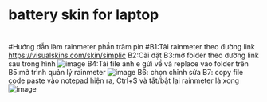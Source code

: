 # battery skin for laptop
#
#<space>Hướng dẫn làm rainmeter phần trăm pin<space>
#<space>B1:Tải rainmeter theo đường link https://visualskins.com/skin/simplic<space>
B2:Cài đặt
B3:mở folder theo đường link sau trong hình
 ![image](https://user-images.githubusercontent.com/85268899/148028694-bc717f6c-4538-4f06-b1ca-d4434509437f.png)
B4:Tải file ảnh e gửi về và replace vào folder trên
B5:mở trình quản lý rainmeter
![image](https://user-images.githubusercontent.com/85268899/148028734-fee6842d-ceb9-45ae-95cd-03c9c899a523.png)
B6: chọn chỉnh sửa
B7: copy file code paste vào notepad hiện ra, Ctrl+S và tắt/bật lại rainmeter là xong
![image](https://user-images.githubusercontent.com/85268899/148028777-90daaa6c-84e8-455e-8098-c3fb9da6f51a.png)


 


